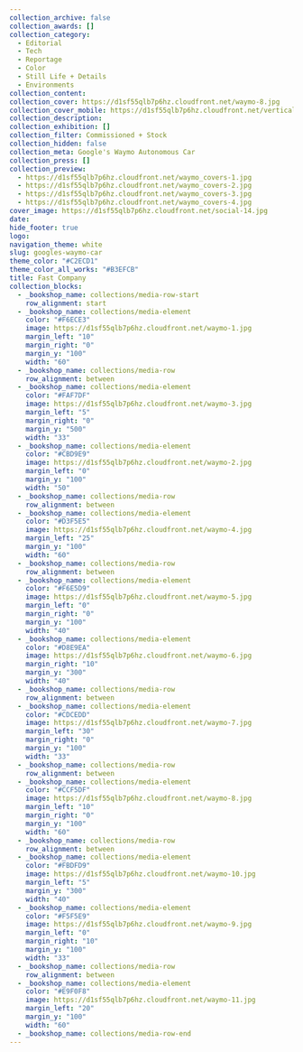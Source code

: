 ```yaml
---
collection_archive: false
collection_awards: []
collection_category:
  - Editorial
  - Tech
  - Reportage
  - Color
  - Still Life + Details
  - Environments
collection_content:
collection_cover: https://d1sf55qlb7p6hz.cloudfront.net/waymo-8.jpg
collection_cover_mobile: https://d1sf55qlb7p6hz.cloudfront.net/verticalcovers-21.jpg
collection_description:
collection_exhibition: []
collection_filter: Commissioned + Stock
collection_hidden: false
collection_meta: Google's Waymo Autonomous Car
collection_press: []
collection_preview:
  - https://d1sf55qlb7p6hz.cloudfront.net/waymo_covers-1.jpg
  - https://d1sf55qlb7p6hz.cloudfront.net/waymo_covers-2.jpg
  - https://d1sf55qlb7p6hz.cloudfront.net/waymo_covers-3.jpg
  - https://d1sf55qlb7p6hz.cloudfront.net/waymo_covers-4.jpg
cover_image: https://d1sf55qlb7p6hz.cloudfront.net/social-14.jpg
date:
hide_footer: true
logo:
navigation_theme: white
slug: googles-waymo-car
theme_color: "#C2ECD1"
theme_color_all_works: "#B3EFCB"
title: Fast Company
collection_blocks:
  - _bookshop_name: collections/media-row-start
    row_alignment: start
  - _bookshop_name: collections/media-element
    color: "#F6ECE3"
    image: https://d1sf55qlb7p6hz.cloudfront.net/waymo-1.jpg
    margin_left: "10"
    margin_right: "0"
    margin_y: "100"
    width: "60"
  - _bookshop_name: collections/media-row
    row_alignment: between
  - _bookshop_name: collections/media-element
    color: "#FAF7DF"
    image: https://d1sf55qlb7p6hz.cloudfront.net/waymo-3.jpg
    margin_left: "5"
    margin_right: "0"
    margin_y: "500"
    width: "33"
  - _bookshop_name: collections/media-element
    color: "#CBD9E9"
    image: https://d1sf55qlb7p6hz.cloudfront.net/waymo-2.jpg
    margin_left: "0"
    margin_y: "100"
    width: "50"
  - _bookshop_name: collections/media-row
    row_alignment: between
  - _bookshop_name: collections/media-element
    color: "#D3F5E5"
    image: https://d1sf55qlb7p6hz.cloudfront.net/waymo-4.jpg
    margin_left: "25"
    margin_y: "100"
    width: "60"
  - _bookshop_name: collections/media-row
    row_alignment: between
  - _bookshop_name: collections/media-element
    color: "#F6E5D9"
    image: https://d1sf55qlb7p6hz.cloudfront.net/waymo-5.jpg
    margin_left: "0"
    margin_right: "0"
    margin_y: "100"
    width: "40"
  - _bookshop_name: collections/media-element
    color: "#D8E9EA"
    image: https://d1sf55qlb7p6hz.cloudfront.net/waymo-6.jpg
    margin_right: "10"
    margin_y: "300"
    width: "40"
  - _bookshop_name: collections/media-row
    row_alignment: between
  - _bookshop_name: collections/media-element
    color: "#CDCEDD"
    image: https://d1sf55qlb7p6hz.cloudfront.net/waymo-7.jpg
    margin_left: "30"
    margin_right: "0"
    margin_y: "100"
    width: "33"
  - _bookshop_name: collections/media-row
    row_alignment: between
  - _bookshop_name: collections/media-element
    color: "#CCF5DF"
    image: https://d1sf55qlb7p6hz.cloudfront.net/waymo-8.jpg
    margin_left: "10"
    margin_right: "0"
    margin_y: "100"
    width: "60"
  - _bookshop_name: collections/media-row
    row_alignment: between
  - _bookshop_name: collections/media-element
    color: "#FBDFD9"
    image: https://d1sf55qlb7p6hz.cloudfront.net/waymo-10.jpg
    margin_left: "5"
    margin_y: "300"
    width: "40"
  - _bookshop_name: collections/media-element
    color: "#F5F5E9"
    image: https://d1sf55qlb7p6hz.cloudfront.net/waymo-9.jpg
    margin_left: "0"
    margin_right: "10"
    margin_y: "100"
    width: "33"
  - _bookshop_name: collections/media-row
    row_alignment: between
  - _bookshop_name: collections/media-element
    color: "#E9F0F8"
    image: https://d1sf55qlb7p6hz.cloudfront.net/waymo-11.jpg
    margin_left: "20"
    margin_y: "100"
    width: "60"
  - _bookshop_name: collections/media-row-end
---
```

